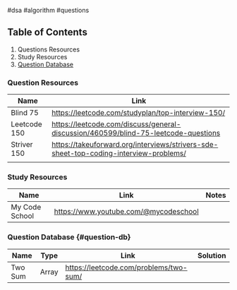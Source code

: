 #dsa #algorithm #questions

## Table of Contents

1. Questions Resources
2. Study Resources
3. [Question Database](#question-db)

### Question Resources

| Name         | Link                                                                                  |
| ------------ | ------------------------------------------------------------------------------------- |
| Blind 75     | https://leetcode.com/studyplan/top-interview-150/                                     |
| Leetcode 150 | https://leetcode.com/discuss/general-discussion/460599/blind-75-leetcode-questions    |
| Striver 150  | https://takeuforward.org/interviews/strivers-sde-sheet-top-coding-interview-problems/ |
|              |                                                                                       |

### Study Resources

| Name           | Link                                  | Notes |
| -------------- | ------------------------------------- | ----- |
| My Code School | https://www.youtube.com/@mycodeschool |       |

### Question Database {#question-db}

| Name    | Type  | Link                                   | Solution |
| ------- | ----- | -------------------------------------- | -------- |
| Two Sum | Array | https://leetcode.com/problems/two-sum/ |          |
